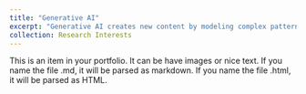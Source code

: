 ```yaml
---
title: "Generative AI"
excerpt: "Generative AI creates new content by modeling complex patterns in existing datasets. Unlike traditional AI systems, it goes beyond classification or prediction to generate novel outputs that resemble human creativity. It supports decision-making with synthetic data for scenarios where real data is scarce or sensitive.<br/><img src='/images/500x300.png'>"
collection: Research Interests
---
```


This is an item in your portfolio. It can be have images or nice text. If you name the file .md, it will be parsed as markdown. If you name the file .html, it will be parsed as HTML. 
